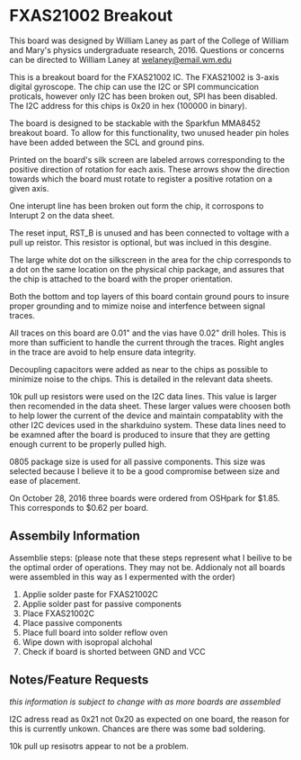 # FXAS21002 Breakout

This board was designed by William Laney as part of the College of William and Mary's physics undergraduate research, 2016. 
Questions or concerns can be directed to William Laney at welaney@email.wm.edu

This is a breakout board for the FXAS21002 IC. The FXAS21002 is 3-axis digital gyroscope. The chip can use the I2C or SPI communcication proticals, however only I2C has been broken out, SPI has been disabled. The I2C address for this chips is 0x20 in hex (100000 in binary).

The board is designed to be stackable with the Sparkfun MMA8452 breakout board. To allow for this functionality, two unused header pin holes have been added between the SCL and ground pins.

Printed on the board's silk screen are labeled arrows corresponding to the positive direction of rotation for each axis. These arrows show the direction towards which the board must rotate to register a positive rotation on a given axis.

One interupt line has been broken out form the chip, it corrospons to Interupt 2 on the data sheet.

The reset input, RST_B is unused and has been connected to voltage with a pull up reistor. This resistor is optional, but was inclued in this desgine.

The large white dot on the silkscreen in the area for the chip corresponds to a dot on the same location on the physical chip package, and assures that the chip is attached to the board with the proper orientation.

 Both the bottom and top layers of this board contain ground pours to insure proper grounding and to mimize noise and interfence between signal traces.

All traces on this board are 0.01" and the vias have 0.02" drill holes. This is more than sufficient to handle the current through the traces. Right angles in the trace are avoid to help ensure data integrity.

Decoupling capacitors were added as near to the chips as possible to minimize noise to the chips. This is detailed in the relevant data sheets.

10k pull up resistors were used on the I2C data lines. This value is larger then recomended in the data sheet. These larger values were choosen both to help lower the current of the device and maintain compatablity with the other I2C devices used in the sharkduino system. These data lines need to be examned after the board is produced to insure that they are getting enough current to be properly pulled high.

0805 package size is used for all passive components. This size was selected because I believe it to be a good compromise between size and ease of placement.

On October 28, 2016 three boards were ordered from OSHpark for \$1.85. This corresponds to \$0.62 per board.

## Assembily Information

Assemblie steps:
(please note that these steps represent what I beilive to be the optimal order of operations. They may not be. Addionaly not all boards were assembled in this way as I expermented with the order)

1. Applie solder paste for FXAS21002C
2. Applie solder past for passive components
3. Place FXAS21002C
4. Place passive components
5. Place full board into solder reflow oven
6. Wipe down with isopropal alchohal 
7. Check if board is shorted between GND and VCC

## Notes/Feature Requests

*this information is subject to change with as more boards are assembled*

I2C adress read as 0x21 not 0x20 as expected on one board, the reason for this is currently unkown. Chances are there was some bad soldering.

10k pull up resisotrs appear to not be a problem.

